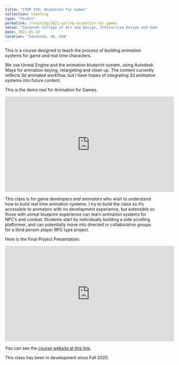 ```yaml
---
title: "ITGM 310: Animation for Games"
collection: teaching
type: "Studio"
permalink: /teaching/2021-spring-animation-for-games
venue: "Savannah College of Art and Design, Interactive Design and Game Development"
date: 2021-05-10
location: "Savannah, GA, USA"
---
```

This is a course designed to teach the process of building animation systems for game and real time characters.

We use Unreal Engine and the animation blueprint system, using Autodesk Maya for animation keying, retargeting and clean up. The content currently reflects 3d animated workflow, but I have hopes of integrating 2d animation systems into future content.

This is the demo reel for Animation for Games.

<iframe width="560" height="315" src="https://www.youtube.com/watch?v=wjj6BL3CYx8" title="YouTube video player" frameborder="0" allow="accelerometer; autoplay; clipboard-write; encrypted-media; gyroscope; picture-in-picture" allowfullscreen></iframe>

<br>

This class is for game developers *and animators* who wish to understand how to build real time animation systems. I try to build the class so it’s accessible to animators with no development experience, but extensible so those with unreal blueprint experience can learn animation systems for NPC’s and combat. Students start by individually building a side scrolling platformer, and can potentially move into directed or collaborative groups for a third person player RPG type project.

Here is the Final Project Presentation:

<iframe width="560" height="315" src="https://www.youtube.com/watch?v=tAR6heWjgKE&t=259s" title="YouTube video player" frameborder="0" allow="accelerometer; autoplay; clipboard-write; encrypted-media; gyroscope; picture-in-picture" allowfullscreen></iframe>


You can see the [course website at this link.]("https://blog.scad.edu/nwarburt/")

This class has been in development since Fall 2020.

